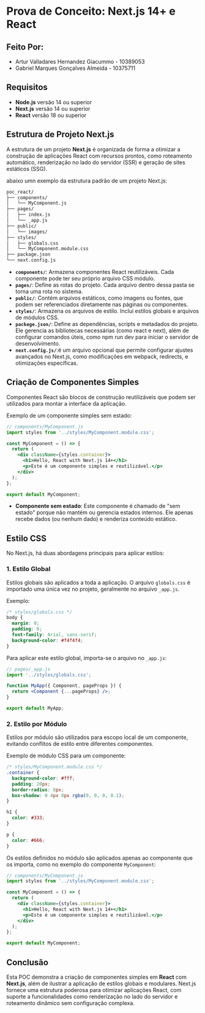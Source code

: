 
# Prova de Conceito: Next.js 14+ e React

## Feito Por:

- Artur Valladares Hernandez Giacummo - 10389053  
- Gabriel Marques Gonçalves Almeida - 10375711  

##

## Requisitos
- **Node.js** versão 14 ou superior
- **Next.js** versão 14 ou superior
- **React** versão 18 ou superior

## Estrutura de Projeto Next.js

A estrutura de um projeto **Next.js** é organizada de forma a otimizar a construção de aplicações React com recursos prontos, como roteamento automático, renderização no lado do servidor (SSR) e geração de sites estáticos (SSG).

abaixo umn exemplo da estrutura padrão de um projeto Next.js:

```bash
poc_react/
├── components/
│   └── MyComponent.js      
├── pages/
│   ├── index.js            
│   └── _app.js            
├── public/
│   └── images/            
├── styles/
│   ├── globals.css         
│   └── MyComponent.module.css
├── package.json          
└── next.config.js         
```

- **`components/`**: Armazena componentes React reutilizáveis. Cada componente pode ter seu próprio arquivo CSS módulo.
- **`pages/`**: Define as rotas do projeto. Cada arquivo dentro dessa pasta se torna uma rota no sistema.
- **`public/`**: Contém arquivos estáticos, como imagens ou fontes, que podem ser referenciados diretamente nas páginas ou componentes.
- **`styles/`**: Armazena os arquivos de estilo. Inclui estilos globais e arquivos de módulos CSS.
- **`packege.json/`**: Define as dependências, scripts e metadados do projeto. Ele gerencia as bibliotecas necessárias (como react e next), além de configurar comandos úteis, como npm run dev para iniciar o servidor de desenvolvimento.
- **`next.config.js/`**:é um arquivo opcional que permite configurar ajustes avançados no Next.js, como modificações em webpack, redirects, e otimizações específicas.

## Criação de Componentes Simples

Componentes React são blocos de construção reutilizáveis que podem ser utilizados para montar a interface da aplicação.

Exemplo de um componente simples sem estado:

```jsx
// components/MyComponent.js
import styles from '../styles/MyComponent.module.css';

const MyComponent = () => {
  return (
    <div className={styles.container}>
      <h1>Hello, React with Next.js 14+</h1>
      <p>Este é um componente simples e reutilizável.</p>
    </div>
  );
};

export default MyComponent;
```

- **Componente sem estado**: Este componente é chamado de "sem estado" porque não mantém ou gerencia estados internos. Ele apenas recebe dados (ou nenhum dado) e renderiza conteúdo estático.

## Estilo CSS

No Next.js, há duas abordagens principais para aplicar estilos:

### 1. Estilo Global

Estilos globais são aplicados a toda a aplicação. O arquivo `globals.css` é importado uma única vez no projeto, geralmente no arquivo `_app.js`.

Exemplo:

```css
/* styles/globals.css */
body {
  margin: 0;
  padding: 0;
  font-family: Arial, sans-serif;
  background-color: #f4f4f4;
}
```

Para aplicar este estilo global, importa-se o arquivo no `_app.js`:

```jsx
// pages/_app.js
import '../styles/globals.css';

function MyApp({ Component, pageProps }) {
  return <Component {...pageProps} />;
}

export default MyApp;
```

### 2. Estilo por Módulo

Estilos por módulo são utilizados para escopo local de um componente, evitando conflitos de estilo entre diferentes componentes.

Exemplo de módulo CSS para um componente:

```css
/* styles/MyComponent.module.css */
.container {
  background-color: #fff;
  padding: 20px;
  border-radius: 8px;
  box-shadow: 0 4px 8px rgba(0, 0, 0, 0.1);
}

h1 {
  color: #333;
}

p {
  color: #666;
}
```

Os estilos definidos no módulo são aplicados apenas ao componente que os importa, como no exemplo do componente `MyComponent`:

```jsx
// components/MyComponent.js
import styles from '../styles/MyComponent.module.css';

const MyComponent = () => {
  return (
    <div className={styles.container}>
      <h1>Hello, React with Next.js 14+</h1>
      <p>Este é um componente simples e reutilizável.</p>
    </div>
  );
};

export default MyComponent;
```

## Conclusão

Esta POC demonstra a criação de componentes simples em **React** com **Next.js**, além de ilustrar a aplicação de estilos globais e modulares. Next.js fornece uma estrutura poderosa para otimizar aplicações React, com suporte a funcionalidades como renderização no lado do servidor e roteamento dinâmico sem configuração complexa.
